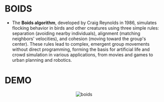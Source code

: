 # BOIDS
- The **Boids algorithm**, developed by Craig Reynolds in 1986, simulates flocking behavior in birds and other creatures using three simple rules: separation (avoiding nearby individuals), alignment (matching neighbors' velocities), and cohesion (moving toward the group's center). These rules lead to complex, emergent group movements without direct programming, forming the basis for artificial life and crowd simulation in various applications, from movies and games to urban planning and robotics. 
# DEMO

<p align="center">
  <img src="./screenshots/boids.gif" alt="boids" />
</p>
